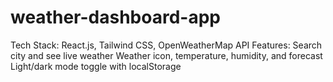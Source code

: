 # weather-dashboard-app
Tech Stack: React.js, Tailwind CSS, OpenWeatherMap API Features:      Search city and see live weather      Weather icon, temperature, humidity, and forecast      Light/dark mode toggle with localStorage
